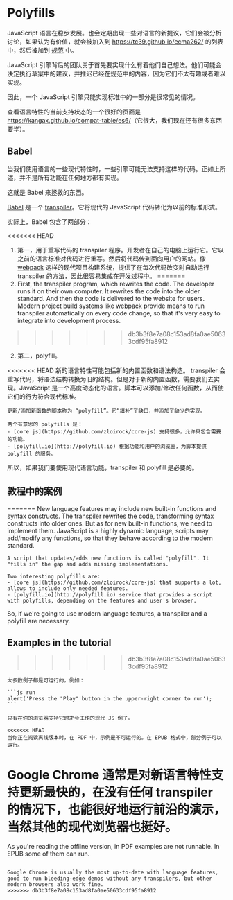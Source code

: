 
# Polyfills

JavaScript 语言在稳步发展。也会定期出现一些对语言的新提议，它们会被分析讨论，如果认为有价值，就会被加入到 <https://tc39.github.io/ecma262/> 的列表中，然后被加到 [规范](http://www.ecma-international.org/publications/standards/Ecma-262.htm) 中。

JavaScript 引擎背后的团队关于首先要实现什么有着他们自己想法。他们可能会决定执行草案中的建议，并推迟已经在规范中的内容，因为它们不太有趣或者难以实现。

因此，一个 JavaScript 引擎只能实现标准中的一部分是很常见的情况。

查看语言特性的当前支持状态的一个很好的页面是 <https://kangax.github.io/compat-table/es6/>（它很大，我们现在还有很多东西要学）。

## Babel

当我们使用语言的一些现代特性时，一些引擎可能无法支持这样的代码。正如上所述，并不是所有功能在任何地方都有实现。

这就是 Babel 来拯救的东西。

[Babel](https://babeljs.io) 是一个 [transpiler](https://en.wikipedia.org/wiki/Source-to-source_compiler)。它将现代的 JavaScript 代码转化为以前的标准形式。

实际上，Babel 包含了两部分：

<<<<<<< HEAD
1. 第一，用于重写代码的 transpiler 程序。开发者在自己的电脑上运行它。它以之前的语言标准对代码进行重写。然后将代码传到面向用户的网站。像 [webpack](http://webpack.github.io/) 这样的现代项目构建系统，提供了在每次代码改变时自动运行 transpiler 的方法，因此很容易集成在开发过程中。
=======
1. First, the transpiler program, which rewrites the code. The developer runs it on their own computer. It rewrites the code into the older standard. And then the code is delivered to the website for users. Modern project build systems like [webpack](http://webpack.github.io/) provide means to run transpiler automatically on every code change, so that it's very easy to integrate into development process.
>>>>>>> db3b3f8e7a08c153ad8fa0ae50633cdf95fa8912

2. 第二，polyfill。

<<<<<<< HEAD
    新的语言特性可能包括新的内置函数和语法构造。
    transpiler 会重写代码，将语法结构转换为旧的结构。但是对于新的内置函数，需要我们去实现。JavaScript 是一个高度动态化的语言。脚本可以添加/修改任何函数，从而使它们的行为符合现代标准。

    更新/添加新函数的脚本称为 “polyfill”。它“填补”了缺口，并添加了缺少的实现。
    
    两个有意思的 polyfills 是：
    - [core js](https://github.com/zloirock/core-js) 支持很多，允许只包含需要的功能。
    - [polyfill.io](http://polyfill.io) 根据功能和用户的浏览器，为脚本提供 polyfill 的服务。

所以，如果我们要使用现代语言功能，transpiler 和 polyfill 是必要的。

## 教程中的案例
=======
    New language features may include new built-in functions and syntax constructs.
    The transpiler rewrites the code, transforming syntax constructs into older ones. But as for new built-in functions, we need to implement them. JavaScript is a highly dynamic language, scripts may add/modify any functions, so that they behave according to the modern standard.

    A script that updates/adds new functions is called "polyfill". It "fills in" the gap and adds missing implementations.

    Two interesting polyfills are:
    - [core js](https://github.com/zloirock/core-js) that supports a lot, allows to include only needed features.
    - [polyfill.io](http://polyfill.io) service that provides a script with polyfills, depending on the features and user's browser.

So, if we're going to use modern language features, a transpiler and a polyfill are necessary.

## Examples in the tutorial
>>>>>>> db3b3f8e7a08c153ad8fa0ae50633cdf95fa8912


````online
大多数例子都是可运行的，例如：

```js run
alert('Press the "Play" button in the upper-right corner to run');
```

只有在你的浏览器支持它时才会工作的现代 JS 例子。
````

```offline
<<<<<<< HEAD
当你正在阅读离线版本时，在 PDF 中，示例是不可运行的。在 EPUB 格式中，部分例子可以运行。
```

Google Chrome 通常是对新语言特性支持更新最快的，在没有任何 transpiler 的情况下，也能很好地运行前沿的演示，当然其他的现代浏览器也挺好。
=======
As you're reading the offline version, in PDF examples are not runnable. In EPUB some of them can run.
```

Google Chrome is usually the most up-to-date with language features, good to run bleeding-edge demos without any transpilers, but other modern browsers also work fine.
>>>>>>> db3b3f8e7a08c153ad8fa0ae50633cdf95fa8912
